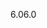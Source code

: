 <span data-ttu-id="3488e-101">6.0</span><span class="sxs-lookup"><span data-stu-id="3488e-101">6.0</span></span>